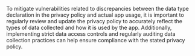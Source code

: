 To mitigate vulnerabilities related to discrepancies between the data type declaration in the privacy policy and actual app usage, it is important to regularly review and update the privacy policy to accurately reflect the types of data collected and how it is used by the app. Additionally, implementing strict data access controls and regularly auditing data collection practices can help ensure compliance with the stated privacy policy.
